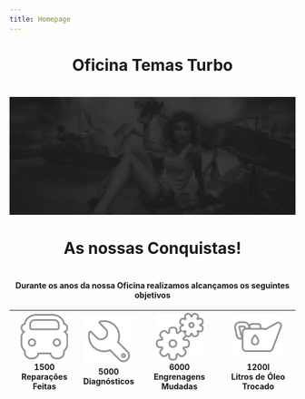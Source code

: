 ```yaml
---
title: Homepage
---
```


<div style="text-align: center;">

# Oficina Temas Turbo
#
<img src="../../static/img/slide-1.jpg" alt="">

#
# As nossas Conquistas!

#

#### Durante os anos da nossa Oficina realizamos alcançamos os seguintes objetivos



| <img src="../../static/img/icon-car.png"><br/>1500<br>Reparações Feitas | <img src="../../static/img/icon-wrench.png"><br/>5000<br>Diagnósticos | <img src="../../static/img/icon-gears.png"><br/>6000<br>Engrenagens Mudadas | <img src="../../static/img/icon-oil.png"><br/>1200l<br>Litros de Óleo Trocado |
|-------------------------------------------------------------------------|-----------------------------------------------------------------------|-----------------------------------------------------------------------------|-------------------------------------------------------------------------------|

</div>
